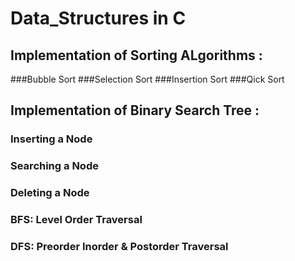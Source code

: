 # Data_Structures in C

## Implementation of Sorting ALgorithms : 
###Bubble Sort
###Selection Sort
###Insertion Sort
###Qick Sort

## Implementation of Binary Search Tree :
### Inserting a Node
### Searching a Node
### Deleting a Node
### BFS: Level Order Traversal
### DFS: Preorder Inorder & Postorder Traversal 
